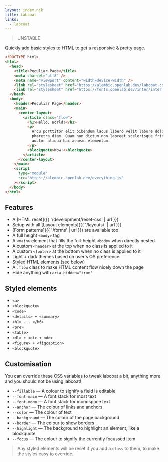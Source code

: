 ```yaml
---
layout: index.njk
title: Labcoat
links:
  - labcoat
---
```


> UNSTABLE

Quickly add basic styles to HTML to get a responsive & pretty page.

```html
<!DOCTYPE html>
<html>
  <head>
    <title>Peculiar Page</title>
    <meta charset="utf8" />
    <meta name="viewport" content="width=device-width" />
    <link rel="stylesheet" href="https://alembic.openlab.dev/labcoat.css" />
    <link rel="stylesheet" href="https://fonts.openlab.dev/inter/inter.css" />
  </head>
  <body>
    <header>Peculiar Page</header>
    <main>
      <center-layout>
        <article class="flow">
          <h1>Hello, World!</h1>
          <p>
            Arcu porttitor elit bibendum lacus libero velit labore dolor
            pharetra diam. Quam non dictum non laoreet scelerisque fringilla
            auctor aliqua hac aenean elementum.
          </p>
          <blockquote>Wow!</blockquote>
        </article>
      </center-layout>
    </main>
    <script
      type="module"
      src="https://alembic.openlab.dev/everything.js"
    ></script>
  </body>
</html>
```

## Features

- A [HTML reset]({{ '/development/reset-css' | url }})
- Setup with all [Layout elements]({{ '/layouts/' | url }})
- [Form patterns]({{ '/forms' | url }}) are available too
- A full height `<body>` tag
- A `<main>` element that fills the full-height `<body>` when directly nested
- A custom `<header>` at the top when no class is applied to it
- A custom `<footer>` at the bottom when no class is applied to it
- Light + dark themes based on user's OS preference
- Styled HTML elements (see below)
- A `.flow` class to make HTML content flow nicely down the page
- Hide anything with `aria-hidden="true"`

## Styled elements

- `<a>`
- `<blockquote>`
- `<code>`
- `<details> + <summary>`
- `<h1> ... </h6>`
- `<pre>`
- `<table>`
- `<dl> + <dt> + <dd>`
- `<figure> + <figcaption>`
- `<blockquote>`

## Customisation

You can override these CSS variables to tweak labcoat a bit, anything more and you should not be using labcoat!

- `--fillable` — A colour to signify a field is editable
- `--font-main` — A font stack for most text
- `--font-mono` — A font stack for monospace text
- `--anchor` — The colour of links and anchors
- `--color` — The colour of text
- `--background` — The colour of the page background
- `--border` — The colour to show borders
- `--highlight` — The background to highlight an element, like a blockquote
- `--focus` — The colour to signify the currently focussed item

> Any styled elements will be reset if you add a `class` to them,
> to make the styles easy to override.

